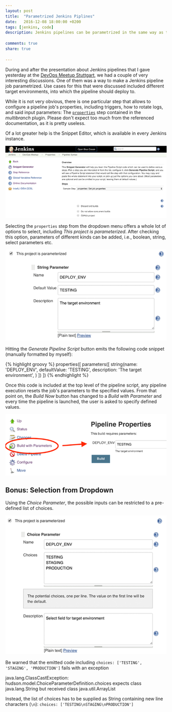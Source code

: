 ```yaml
---
layout: post
title:  "Parametrized Jenkins Piplines"
date:   2016-12-08 18:00:00 +0200
tags: [jenkins, code]
description: Jenkins pipelines can be parametrized in the same way as traditional feestyle jobs. This post describes how. 

comments: true
share: true

---
```


During and after the presentation about Jenkins pipelines that I gave yesterday at the [DevOps Meetup Stuttgart](https://www.meetup.com/de-DE/devops-stuttgart/events/235619665/), we had a couple of very interesting discussions.
One of them was a way to make a Jenkins pipeline job parametrized. Use cases for this that were discussed included different target environments, into which the pipeline should deploy to.
 
While it is not very obvious, there is one particular step that allows to configure a pipeline job's properties, including triggers, how to rotate logs, and said input parameters: The [`properties`](https://jenkins.io/doc/pipeline/steps/workflow-multibranch/#code-properties-code-set-job-properties) step contained in the _multibranch_ plugin.
Please don't expect too much from the referenced documentation, as it is pretty useless.

Of a lot greater help is the Snippet Editor, which is available in every Jenkins instance.


![Snippet Editor](/images/2016-12-08-parametrized-jenkins-pipelines/snippet-editor.png)

Selecting the `properties` step from the dropdown menu offers a whole lot of options to select, including _This project is parameterized_.
After checking this option, parameters of different kinds can be added, i.e., boolean, string, select parameters etc.

![Adding a string parameter](/images/2016-12-08-parametrized-jenkins-pipelines/string-parameter.png)

Hitting the _Generate Pipeline Script_ button emits the following code snippet (manually formatted by myself):

{% highlight groovy %}
properties([
  parameters([
    string(name: 'DEPLOY_ENV', defaultValue: 'TESTING', description: 'The target environment', )
   ])
])
{% endhighlight %}

Once this code is included at the top level of the pipeline script, any pipeline execution resets the job's parameters to the specified values.
From that point on, the _Build Now_ button has changed to a _Build with Parameter_ and every time the pipeline is launched, the user is asked to specify defined values.

![Build with parameters](/images/2016-12-08-parametrized-jenkins-pipelines/build-with-parameters.png)

## Bonus: Selection from Dropdown

Using the _Choice Parameter_, the possible inputs can be restricted to a pre-defined list of choices.


![Adding a choice parameter](/images/2016-12-08-parametrized-jenkins-pipelines/choice-parameter.png)

Be warned that the emitted code including `choices: ['TESTING', 'STAGING', 'PRODUCTION']` fails with an exception

<quote>
java.lang.ClassCastException: hudson.model.ChoiceParameterDefinition.choices expects class java.lang.String but received class java.util.ArrayList
</quote>

Instead, the list of choices has to be supplied as String containing new line characters (`\n`): `choices: ['TESTING\nSTAGING\nPRODUCTION']` 
